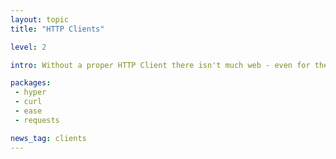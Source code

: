 ```yaml
---
layout: topic
title: "HTTP Clients"

level: 2

intro: Without a proper HTTP Client there isn't much web - even for the backend, scraping or API-Services on the web HTTP is the protocol of choice. Thus a stable, strong HTTP-Client stack is very important to any web-ecosystem.

packages:
 - hyper
 - curl
 - ease
 - requests

news_tag: clients
---
```

